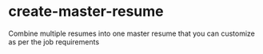 # create-master-resume
Combine multiple resumes into one master resume that you can customize as per the job requirements

